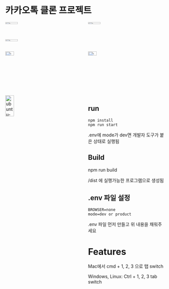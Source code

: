 
# 카카오톡 클론 프로젝트

<div style="display: grid; grid-template-columns: 1fr 1fr; gap: 1rem;">
  <img width="40%" alt="Friends" src="https://user-images.githubusercontent.com/13645032/117103631-aabb0080-adb5-11eb-87fd-c424e821879e.png">
  <img width="40%" alt="Chats" src="https://user-images.githubusercontent.com/13645032/117103616-a2fb5c00-adb5-11eb-8e28-224adabb0cad.png">
  <img width="40%" alt="More" src="https://user-images.githubusercontent.com/13645032/117103639-adb5f100-adb5-11eb-8f58-a4138cab2436.png">
  
</div>

<div style="display: grid; grid-template-columns: 1fr 1fr; gap: 1rem;">
  <img width="33%" alt="ubuntu-friends" src="https://user-images.githubusercontent.com/13645032/117114371-9f79bd80-ad40-11eb-84c1-fe2cbef43112.png">
  <img width="33%" alt="ubuntu-chats" src="https://user-images.githubusercontent.com/13645032/117114381-a274ae00-ad40-11eb-83b7-73a264a95283.png">
  <img width="33%" alt="ubuntu-more" src="https://user-images.githubusercontent.com/13645032/117114384-a56f9e80-ad40-11eb-823a-35cd6da6c5a8.png">
<div/>

## run

```
npm install
npm run start
```
.env에 mode가 dev면 개발자 도구가 붙은 상태로 실행됨

## Build

npm run build

/dist 에 실행가능한 프로그램으로 생성됨

## .env 파일 설정
```
BROWSER=none
mode=dev or product

```

.env 파일 먼저 만들고 위 내용을 채워주세요

# Features

Mac에서 cmd + 1, 2, 3 으로 탭 switch

Windows, Linux: Ctrl + 1, 2, 3 tab switch
